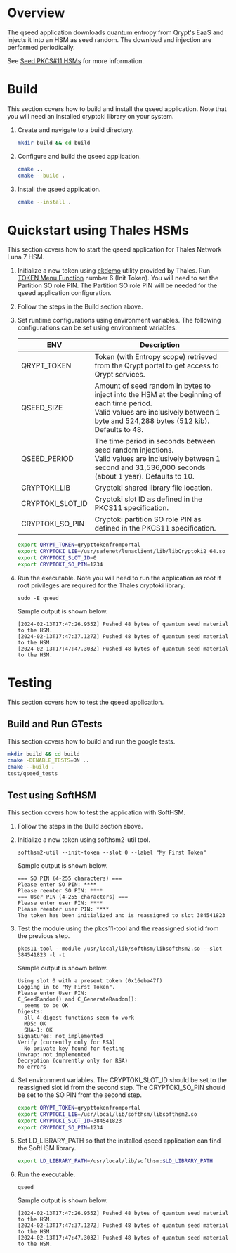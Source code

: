 # Overview
The qseed application downloads quantum entropy from Qrypt's EaaS and injects it into an HSM as seed random. The download and injection are performed periodically.

See [Seed PKCS#11 HSMs](https://docs.qrypt.com/eaas/pkcs11/) for more information.
  
# Build
This section covers how to build and install the qseed application. Note that you will need an installed cryptoki library on your system.

1.  Create and navigate to a build directory.
    ```bash
    mkdir build && cd build
    ```

2.  Configure and build the qseed application.
    ```bash
    cmake .. 
    cmake --build .
    ```

3.  Install the qseed application.
    ```bash
    cmake --install .
    ```

# Quickstart using Thales HSMs 
This section covers how to start the qseed application for Thales Network Luna 7 HSM.

1.  Initialize a new token using [ckdemo](https://thalesdocs.com/gphsm/luna/7/docs/network/Content/Utilities/ckdemo/ckdemo.htm) utility provided by Thales. Run [TOKEN Menu Function](https://thalesdocs.com/gphsm/luna/7/docs/network/Content/Utilities/ckdemo/token_functions.htm) number 6 (Init Token). You will need to set the Partition SO role PIN. The Partition SO role PIN will be needed for the qseed application configuration.

2.  Follow the steps in the Build section above.

3.  Set runtime configurations using environment variables. The following configurations can be set using environment variables.

    | ENV | Description |
    | --- | ------------|
    | QRYPT_TOKEN | Token (with Entropy scope) retrieved from the Qrypt portal to get access to Qrypt services. |
    | QSEED_SIZE | Amount of seed random in bytes to inject into the HSM at the beginning of each time period. <br>Valid values are inclusively between 1 byte and 524,288 bytes (512 kib). Defaults to 48. |
    | QSEED_PERIOD | The time period in seconds between seed random injections. <br>Valid values are inclusively between 1 second and 31,536,000 seconds (about 1 year). Defaults to 10. |
    | CRYPTOKI_LIB | Cryptoki shared library file location. |
    | CRYPTOKI_SLOT_ID | Cryptoki slot ID as defined in the PKCS11 specification. |
    | CRYPTOKI_SO_PIN | Cryptoki partition SO role PIN as defined in the PKCS11 specification. |

    ```bash
    export QRYPT_TOKEN=qrypttokenfromportal
    export CRYPTOKI_LIB=/usr/safenet/lunaclient/lib/libCryptoki2_64.so
    export CRYPTOKI_SLOT_ID=0
    export CRYPTOKI_SO_PIN=1234
    ```

4.  Run the executable. Note you will need to run the application as root if root privileges are required for the Thales cryptoki library.
    ```
    sudo -E qseed
    ```
    Sample output is shown below.
    ```
    [2024-02-13T17:47:26.955Z] Pushed 48 bytes of quantum seed material to the HSM.
    [2024-02-13T17:47:37.127Z] Pushed 48 bytes of quantum seed material to the HSM.
    [2024-02-13T17:47:47.303Z] Pushed 48 bytes of quantum seed material to the HSM.
    ```

# Testing
This section covers how to test the qseed application.

## Build and Run GTests
This section covers how to build and run the google tests.

```bash
mkdir build && cd build
cmake -DENABLE_TESTS=ON .. 
cmake --build .
test/qseed_tests
```

## Test using SoftHSM
This section covers how to test the application with SoftHSM.

1.  Follow the steps in the Build section above.

2.  Initialize a new token using softhsm2-util tool.
    ```
    softhsm2-util --init-token --slot 0 --label "My First Token"
    ```
    Sample output is shown below.
    ```
    === SO PIN (4-255 characters) ===
    Please enter SO PIN: ****
    Please reenter SO PIN: ****
    === User PIN (4-255 characters) ===
    Please enter user PIN: ****
    Please reenter user PIN: ****
    The token has been initialized and is reassigned to slot 384541823
    ```

3.  Test the module using the pkcs11-tool and the reassigned slot id from the previous step.
    ```
    pkcs11-tool --module /usr/local/lib/softhsm/libsofthsm2.so --slot 384541823 -l -t
    ```
    Sample output is shown below.
    ```
    Using slot 0 with a present token (0x16eba47f)
    Logging in to "My First Token".
    Please enter User PIN: 
    C_SeedRandom() and C_GenerateRandom():
      seems to be OK
    Digests:
      all 4 digest functions seem to work
      MD5: OK
      SHA-1: OK
    Signatures: not implemented
    Verify (currently only for RSA)
      No private key found for testing
    Unwrap: not implemented
    Decryption (currently only for RSA)
    No errors
    ```

4.  Set environment variables. The CRYPTOKI_SLOT_ID should be set to the reassigned slot id from the second step. The CRYPTOKI_SO_PIN should be set to the SO PIN from the second step.
    ```bash
    export QRYPT_TOKEN=qrypttokenfromportal
    export CRYPTOKI_LIB=/usr/local/lib/softhsm/libsofthsm2.so
    export CRYPTOKI_SLOT_ID=384541823
    export CRYPTOKI_SO_PIN=1234
    ```

5.  Set LD_LIBRARY_PATH so that the installed qseed application can find the SoftHSM library.
    ```bash
    export LD_LIBRARY_PATH=/usr/local/lib/softhsm:$LD_LIBRARY_PATH
    ```

6.  Run the executable.
    ```
    qseed
    ```
    Sample output is shown below.
    ```
    [2024-02-13T17:47:26.955Z] Pushed 48 bytes of quantum seed material to the HSM.
    [2024-02-13T17:47:37.127Z] Pushed 48 bytes of quantum seed material to the HSM.
    [2024-02-13T17:47:47.303Z] Pushed 48 bytes of quantum seed material to the HSM.
    ```

